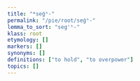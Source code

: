 ```yaml
---
title: "*seǵʰ-"
permalink: "/pie/root/seǵʰ-"
lemma_to_sort: "seg'ʰ-"
klass: root
etymology: []
markers: []
synonyms: []
definitions: ["to hold", "to overpower"]
topics: []
---
```

